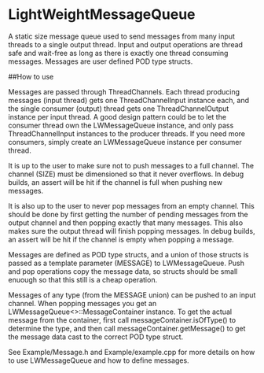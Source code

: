 # LightWeightMessageQueue

A static size message queue used to send messages from many input threads to a single output thread. Input and output operations are thread safe and wait-free as long as there is exactly one thread consuming messages. Messages are user defined POD type structs.

##How to use 

Messages are passed through ThreadChannels. Each thread producing messages (input thread) gets one ThreadChannelInput instance each, and the single consumer (output) thread gets one ThreadChannelOutput instance per input thread. A good design pattern could be to let the consumer thread own the LWMessageQueue instance, and only pass ThreadChannelInput instances to the producer threads. If you need more consumers, simply create an LWMessageQueue instance per consumer thread.

It is up to the user to make sure not to push messages to a full channel. The channel (SIZE) must be dimensioned so that it never overflows. In debug builds, an assert will be hit if the channel is full when pushing new messages.

It is also up to the user to never pop messages from an empty channel. This should be done by first getting the number of pending messages from the output channel and then popping exactly that many messages. This also makes sure the output thread will finish popping messages. In debug builds, an assert will be hit if the channel is empty when popping a message.

Messages are defined as POD type structs, and a union of those structs is passed as a template parameter (MESSAGE) to LWMessageQueue. Push and pop operations copy the message data, so structs should be small enuough so that this still is a cheap operation.

Messages of any type (from the MESSAGE union) can be pushed to an input channel. When popping messages you get an LWMessageQueue<>::MessageContainer instance. To get the actual message from the container, first call messageContainer.isOfType<TYPE>() to determine the type, and then call messageContainer.getMessage<TYPE>() to get the message data cast to the correct POD type struct.

See Example/Message.h and Example/example.cpp for more details on how to use LWMessageQueue and how to define messages.
